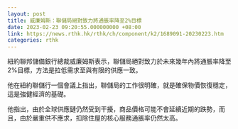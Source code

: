 ```yaml
---
layout: post
title: 威廉姆斯：聯儲局絕對致力將通脹率降至2%目標
date: 2023-02-23 09:20:55.000000000 +08:00
link: https://news.rthk.hk/rthk/ch/component/k2/1689091-20230223.htm
categories: rthk
---
```


紐約聯邦儲備銀行總裁威廉姆斯表示，聯儲局絕對致力於未來幾年內將通脹率降至2%目標，方法是拉低需求至與有限的供應一致。

他在紐約聯儲行一個會議上指出，聯儲局的工作很明確，就是確保物價恢復穩定，這是強健經濟的基礎。

他指出，由於全球供應鏈仍然受到干擾，商品價格可能不會延續近期的跌勢，而且，由於嚴重供不應求，扣除住屋的核心服務通脹率仍然太高。
